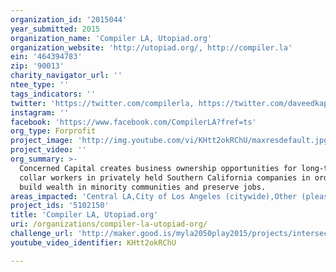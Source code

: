 ```yaml
---
organization_id: '2015044'
year_submitted: 2015
organization_name: 'Compiler LA, Utopiad.org'
organization_website: 'http://utopiad.org/, http://compiler.la'
ein: '464394783'
zip: '90013'
charity_navigator_url: ''
ntee_type: ''
tags_indicators: ''
twitter: 'https://twitter.com/compilerla, https://twitter.com/daveedkapoor'
instagram: ''
facebook: 'https://www.facebook.com/CompilerLA?fref=ts'
org_type: Forprofit
project_image: 'http://img.youtube.com/vi/KHtt2okRChU/maxresdefault.jpg'
project_video: ''
org_summary: >-
  Concerned Capital creates business ownership opportunities for long-term blue
  collar workers in privately held Southern California companies in order to
  build wealth in minority communities and preserve jobs.
areas_impacted: 'Central LA,City of Los Angeles (citywide),Other (please specify below):'
project_ids: '5102150'
title: 'Compiler LA, Utopiad.org'
uri: /organizations/compiler-la-utopiad-org/
challenge_url: 'http://maker.good.is/myla2050play2015/projects/intersection_repair.html'
youtube_video_identifier: KHtt2okRChU

---
```

